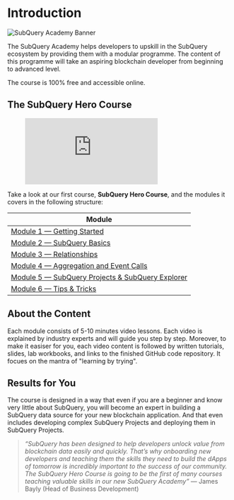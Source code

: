 # Introduction

![SubQuery Academy Banner](/assets/img/academy.png)

The SubQuery Academy helps developers to upskill in the SubQuery ecosystem by providing them with a modular programme. The content of this programme will take an aspiring blockchain developer from beginning to advanced level. 

The course is 100% free and accessible online.

## The SubQuery Hero Course

<figure class="video_container">
  <iframe src="https://www.youtube.com/embed/LgkXd4f3WKg" frameborder="0" allowfullscreen="true"></iframe>
</figure>

Take a look at our first course, **SubQuery Hero Course**, and the modules it covers in the following structure:

| Module                                                                         | 
| ------------------------------------------------------------------------------ | 
| [Module 1 — Getting Started](../herocourse/module1.md)                      | 
| [Module 2 — SubQuery Basics](../herocourse/module2.md)                      | 
| [Module 3 — Relationships](../herocourse/module3.md)                        | 
| [Module 4 — Aggregation and Event Calls](../herocourse/module4.md)          | 
| [Module 5 — SubQuery Projects & SubQuery Explorer](../herocourse/module5.md)| 
| [Module 6 — Tips & Tricks](../herocourse/module6.md)                        | 


## About the Content 
Each module consists of 5-10 minutes video lessons. Each video is explained by industry experts and will guide you step by step. Moreover, to make it easiser for you, each video content is followed by written tutorials, slides, lab workbooks, and links to the finished GitHub code repository. It focues on the mantra of "learning by trying". 

## Results for You
The course is designed in a way that even if you are a beginner and know very little about SubQuery, you will become an expert in building a SubQuery data source for your new blockchain application. And that even includes developing complex SubQuery Projects and deploying them in SubQuery Projects.


> *“SubQuery has been designed to help developers unlock value from blockchain data easily and quickly. That’s why onboarding new developers and teaching them the skills they need to build the dApps of tomorrow is incredibly important to the success of our community. The SubQuery Hero Course is going to be the first of many courses teaching valuable skills in our new SubQuery Academy”* — James Bayly (Head of Business Development)
